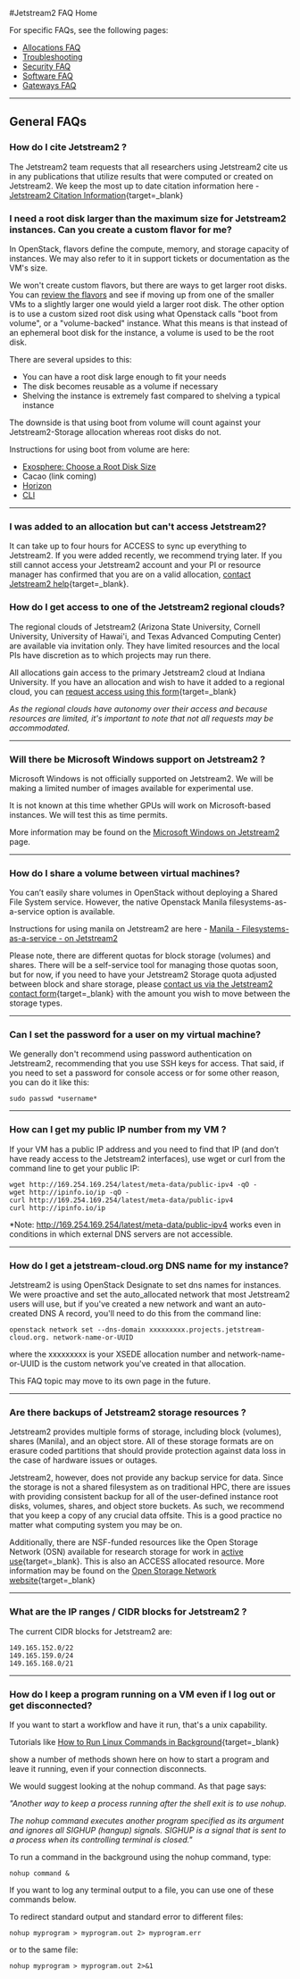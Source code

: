 #Jetstream2 FAQ Home

For specific FAQs, see the following pages:

* [Allocations FAQ](alloc.md)
* [Troubleshooting](trouble.md)
* [Security FAQ](security.md)
* [Software FAQ](software.md)
* [Gateways FAQ](gateways.md)

---
## General FAQs

### How do I cite Jetstream2 ?

The Jetstream2 team requests that all researchers using Jetstream2 cite us in any publications that utilize results that were computed or created on Jetstream2. We keep the most up to date citation information here - [Jetstream2 Citation Information](https://jetstream-cloud.org/research/index.html#cite-jetstream){target=_blank}

### I need a root disk larger than the maximum size for Jetstream2 instances. Can you create a custom flavor for me?

In OpenStack, flavors define the compute, memory, and storage capacity of instances. We may also refer to it in support tickets or documentation as the VM's size.

We won't create custom flavors, but there are ways to get larger root disks. You can [review the flavors](../general/vmsizes.md) and see if moving up from one of the smaller VMs to a slightly larger one would yield a larger root disk. The other option is to use a custom sized root disk using what Openstack calls "boot from volume", or a "volume-backed" instance. What this means is that instead of an ephemeral boot disk for the instance, a volume is used to be the root disk.

There are several upsides to this:

* You can have a root disk large enough to fit your needs
* The disk becomes reusable as a volume if necessary
* Shelving the instance is extremely fast compared to shelving a typical instance

The downside is that using boot from volume will count against your Jetstream2-Storage allocation whereas root disks do not.

Instructions for using boot from volume are here:

* [Exosphere: Choose a Root Disk Size](/ui/exo/create_instance/#configure-instance)
* Cacao (link coming)
* [Horizon](/ui/horizon/launch/#alternative-volume-backed-instance)
* [CLI](/ui/cli/launch)

---

### I was added to an allocation but can't access Jetstream2?

It can take up to four hours for ACCESS to sync up everything to Jetstream2. If you were added recently, we recommend trying later. If you still cannot access your Jetstream2 account and your PI or resource manager has confirmed that you are on a valid allocation, [contact Jetstream2 help](https://jetstream-cloud.org/contact/index.html){target=_blank}.

### How do I get access to one of the Jetstream2 regional clouds?

The regional clouds of Jetstream2 (Arizona State University, Cornell University, University of Hawai'i, and Texas Advanced Computing Center) are available via invitation only. They have limited resources and the local PIs have discretion as to which projects may run there.

All allocations gain access to the primary Jetstream2 cloud at Indiana University. If you have an allocation and wish to have it added to a regional cloud, you can [request access using this form](https://jetstream-cloud.org/contact/index.html){target=_blank}

*As the regional clouds have autonomy over their access and because resources are limited, it's important to note that not all requests may be accommodated.*

---

### Will there be Microsoft Windows support on Jetstream2 ?

Microsoft Windows is not officially supported on Jetstream2. We will be making a limited number of images available for experimental use.

It is not known at this time whether GPUs will work on Microsoft-based instances. We will test this as time permits.

More information may be found on the [Microsoft Windows on Jetstream2](../general/windows.md) page.

---

### How do I share a volume between virtual machines?


You can’t easily share volumes in OpenStack without deploying a Shared File System service. However, the native Openstack Manila filesystems-as-a-service option is available.

Instructions for using manila on Jetstream2 are here - [Manila - Filesystems-as-a-service - on Jetstream2](https://docs.jetstream-cloud.org/general/manila/)

Please note, there are different quotas for block storage (volumes) and shares. There will be a self-service tool for managing those quotas soon, but for now, if you need to have your Jetstream2 Storage quota adjusted between block and share storage, please [contact us via the Jetstream2 contact form](https://jetstream-cloud.org/contact/index.html){target=_blank} with the amount you wish to move between the storage types.

---

### Can I set the password for a user on my virtual machine?

We generally don't recommend using password authentication on Jetstream2, recommending that you use SSH keys for access. That said, if you need to set a password for console access or for some other reason, you can do it like this:

    sudo passwd *username*

---

### How can I get my public IP number from my VM ?

If your VM has a public IP address and you need to find that IP (and don’t have ready access to the Jetstream2 interfaces), use wget or curl from the command line to get your public IP:

    wget http://169.254.169.254/latest/meta-data/public-ipv4 -qO -
    wget http://ipinfo.io/ip -qO -
    curl http://169.254.169.254/latest/meta-data/public-ipv4
    curl http://ipinfo.io/ip

*Note: http://169.254.169.254/latest/meta-data/public-ipv4 works even in conditions in which external DNS servers are not accessible.

---

### How do I get a jetstream-cloud.org DNS name for my instance?

Jetstream2 is using OpenStack Designate to set dns names for instances. We were proactive and set the auto_allocated network that most Jetstream2 users will use, but if you've created a new network and want an auto-created DNS A record, you'll need to do this from the command line:

    openstack network set --dns-domain xxxxxxxxx.projects.jetstream-cloud.org. network-name-or-UUID

where the xxxxxxxxx is your XSEDE allocation number and network-name-or-UUID is the custom network you've created in that allocation.

This FAQ topic may move to its own page in the future.

---

### Are there backups of Jetstream2 storage resources ?

Jetstream2 provides multiple forms of storage, including block (volumes), shares (Manila), and an object store. All of these storage formats are on erasure coded partitions that should provide protection against data loss in the case of hardware issues or outages.

Jetstream2, however, does not provide any backup service for data. Since the storage is not a shared filesystem as on traditional HPC, there are issues with providing consistent backup for all of the user-defined instance root disks, volumes, shares, and object store buckets. As such, we recommend that you keep a copy of any crucial data offsite. This is a good practice no matter what computing system you may be on.

Additionally, there are NSF-funded resources like the Open Storage Network (OSN) available for research storage for work in [active use](https://www.openstoragenetwork.org/motivation/our-policy/){target=_blank}. This is also an ACCESS allocated resource. More information may be found on the [Open Storage Network website](https://www.openstoragenetwork.org/){target=_blank}

---

### What are the IP ranges / CIDR blocks for Jetstream2 ?

The current CIDR blocks for Jetstream2 are:

```
149.165.152.0/22
149.165.159.0/24
149.165.168.0/21
```

---

### How do I keep a program running on a VM even if I log out or get disconnected?

If you want to start a workflow and have it run, that's a unix capability.

Tutorials like [How to Run Linux Commands in Background](https://linuxize.com/post/how-to-run-linux-commands-in-background/){target=_blank}

show a number of methods shown here on how to start a program and leave it running, even if your connection disconnects.

We would suggest looking at the nohup command. As that page says:

*"Another way to keep a process running after the shell exit is to use nohup.*

*The nohup command executes another program specified as its argument and ignores all SIGHUP (hangup) signals. SIGHUP is a signal that is sent to a process when its controlling terminal is closed."*

To run a command in the background using the nohup command, type:

    nohup command &

If you want to log any terminal output to a file, you can use one of these commands below.

To redirect standard output and standard error to different files:

    nohup myprogram > myprogram.out 2> myprogram.err

or to the same file:

    nohup myprogram > myprogram.out 2>&1
